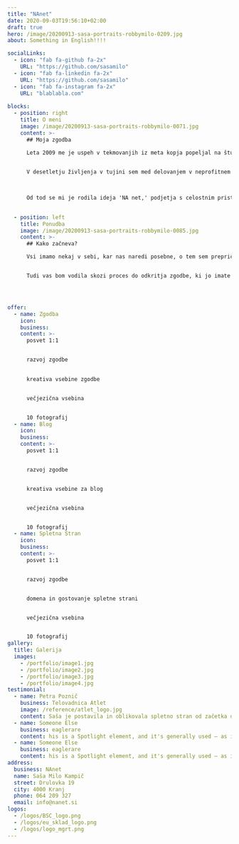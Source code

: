 ```yaml
---
title: "NAnet"
date: 2020-09-03T19:56:10+02:00
draft: true
hero: /image/20200913-sasa-portraits-robbymilo-0209.jpg
about: Something in English!!!!

socialLinks:
  - icon: "fab fa-github fa-2x"
    URL: "https://github.com/sasamilo"
  - icon: "fab fa-linkedin fa-2x"
    URL: "https://github.com/sasamilo"
  - icon: "fab fa-instagram fa-2x"
    URL: "blablabla.com"
  
blocks:
  - position: right
    title: O meni
    image: /image/20200913-sasa-portraits-robbymilo-0071.jpg
    content: >-
      ## Moja zgodba

      Leta 2009 me je uspeh v tekmovanjih iz meta kopja popeljal na študij v Združene države, kjer sem dokončala dodiplomski in nato še podiplomski študij komunikologije na Boise State University.

      
      V desetletju življenja v tujini sem med delovanjem v neprofitnem svetu slišala mnogo zgodb. Te so včasih navdihnila nova spoznanja, pogosto pa spremeninjala svet.
      


      Od tod se mi je rodila ideja 'NA net,' podjetja s celostnim pristopom do razvoja vaše zgodbe, ki vas bo predstavila v digitalnem svetu.
      

  - position: left
    title: Ponudba
    image: /image/20200913-sasa-portraits-robbymilo-0085.jpg
    content: >-
      ## Kako začneva?

      Vsi imamo nekaj v sebi, kar nas naredi posebne, o tem sem prepričana. Včasih pa lažje prepoznamo dobre vrline v drugih. Jaz jih vedno znova najdem v ponudnikih vrhunske kvalitete, katerih zgodba še vedno čaka na predstavitev svetu. 


      Tudi vas bom vodila skozi proces do odkritja zgodbe, ki jo imate ponuditi svetu in pri tem poudarila vaše adute.




offer:
  - name: Zgodba
    icon: 
    business: 
    content: >-
      posvet 1:1


      razvoj zgodbe

      
      kreativa vsebine zgodbe


      večjezična vsebina


      10 fotografij
  - name: Blog
    icon: 
    business: 
    content: >-
      posvet 1:1


      razvoj zgodbe


      kreativa vsebine za blog


      večjezična vsebina


      10 fotografij
  - name: Spletna Stran
    icon: 
    business: 
    content: >-
      posvet 1:1


      razvoj zgodbe


      domena in gostovanje spletne strani


      večjezična vsebina


      10 fotografij
gallery:
  title: Galerija
  images:
    - /portfolio/image1.jpg
    - /portfolio/image2.jpg
    - /portfolio/image3.jpg
    - /portfolio/image4.jpg
testimonial:
  - name: Petra Poznič
    business: Telovadnica Atlet
    image: /reference/atlet_logo.jpg
    content: Saša je postavila in oblikovala spletno stran od začetka do konca, pri tem je bila zelo hitra, natančna in inovativna. Upoštevala je moje želje ob tem pa s svojimi idejami in vizijo naredila stran pregledno in moderno. Zares najboljša izbira, če niste prepričani kako predstaviti in približati svoj izdelek svetu. Saša je zanesljiva, zagnana in s pozitivnim odnosom do dela vedno predstavi in najde še kakšno rešitev za moje projekte. Priporočam vsem, ki vrjamejo v sveže in nove ideje s katerimi Saša vedno znova preseneti.
  - name: Someone Else
    business: eaglerare
    content: his is a Spotlight element, and it's generally used – as its name implies – to spotlight a particular feature, subject, or pretty much whatever. You can customize its style, scheme, color, orientation, content a
  - name: Someone Else
    business: eaglerare
    content: his is a Spotlight element, and it's generally used – as its name implies – to spotlight a particular feature, subject, or pretty much whatever. You can customize its style, scheme, color, orientation, content a
address:
  business: NAnet
  name: Saša Milo Kampič
  street: Drulovka 19
  city: 4000 Kranj
  phone: 064 209 327
  email: info@nanet.si
logos:
  - /logos/BSC_logo.png
  - /logos/eu_sklad_logo.png
  - /logos/logo_mgrt.png
---
```

